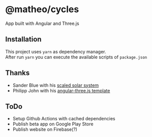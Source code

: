 # @matheo/cycles

App built with Angular and Three.js

## Installation

This project uses `yarn` as dependency manager.  
After run `yarn` you can execute the available scripts of `package.json`

## Thanks

* Sander Blue with his [scaled solar system][1]
* Philipp John with his [angular-three.js template][2]

## ToDo

* Setup Github Actions with cached dependencies
* Publish beta app on Google Play Store
* Publish website on Firebase(?)

[1]: https://github.com/sanderblue/solar-system-threejs
[2]: https://github.com/JohnnyDevNull/ng-three-template
